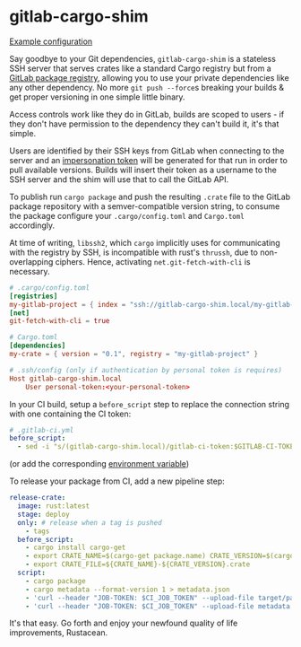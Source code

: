 # gitlab-cargo-shim

[Example configuration][example-configuration]

Say goodbye to your Git dependencies, `gitlab-cargo-shim` is a stateless SSH server that serves crates like a standard Cargo registry but from a [GitLab package registry][gitlab-package-registry], allowing you to use your private dependencies like any other dependency. No more `git push --force`s breaking your builds & get proper versioning in one simple little binary.

Access controls work like they do in GitLab, builds are scoped to users - if they don't have permission to the dependency they can't build it, it's that simple.

Users are identified by their SSH keys from GitLab when connecting to the server and an [impersonation token][imp-token] will be generated for that run in order to pull available versions. Builds will insert their token as a username to the SSH server and the shim will use that to call the GitLab API.

To publish run `cargo package` and push the resulting `.crate` file to the GitLab package repository with a semver-compatible version string, to consume the package configure your `.cargo/config.toml` and `Cargo.toml` accordingly.

At time of writing, `libssh2`, which `cargo` implicitly uses for communicating with the registry by SSH, is incompatible with rust's `thrussh`, due to non-overlapping ciphers. Hence, activating `net.git-fetch-with-cli` is necessary.

```toml
# .cargo/config.toml
[registries]
my-gitlab-project = { index = "ssh://gitlab-cargo-shim.local/my-gitlab-group/my-gitlab-project/" }
[net]
git-fetch-with-cli = true

# Cargo.toml
[dependencies]
my-crate = { version = "0.1", registry = "my-gitlab-project" }

# .ssh/config (only if authentication by personal token is requires)
Host gitlab-cargo-shim.local
    User personal-token:<your-personal-token>
```

In your CI build, setup a `before_script` step to replace the connection string with one containing the CI token:

```yaml
# .gitlab-ci.yml
before_script:
  - sed -i "s/(gitlab-cargo-shim.local)/gitlab-ci-token:$GITLAB-CI-TOKEN@\1/" .cargo/config.toml
```

(or add the corresponding [environment variable][envvar])

To release your package from CI, add a new pipeline step:

```yaml
release-crate:
  image: rust:latest
  stage: deploy
  only: # release when a tag is pushed
    - tags
  before_script:
    - cargo install cargo-get
    - export CRATE_NAME=$(cargo-get package.name) CRATE_VERSION=$(cargo-get package.version)
    - export CRATE_FILE=${CRATE_NAME}-${CRATE_VERSION}.crate
  script:
    - cargo package
    - cargo metadata --format-version 1 > metadata.json
    - 'curl --header "JOB-TOKEN: $CI_JOB_TOKEN" --upload-file target/package/${CRATE_FILE} "${CI_API_V4_URL}/projects/${CI_PROJECT_ID}/packages/generic/${CRATE_NAME}/${CRATE_VERSION}/${CRATE_FILE}"'
    - 'curl --header "JOB-TOKEN: $CI_JOB_TOKEN" --upload-file metadata.json "${CI_API_V4_URL}/projects/${CI_PROJECT_ID}/packages/generic/${CRATE_NAME}/${CRATE_VERSION}/metadata.json"'
```

It's that easy. Go forth and enjoy your newfound quality of life improvements, Rustacean.

[gitlab-package-registry]: https://docs.gitlab.com/ee/user/packages/package_registry/index.html
[imp-token]: https://docs.gitlab.com/ee/api/index.html#impersonation-tokens
[envvar]: https://doc.rust-lang.org/cargo/reference/registries.html#using-an-alternate-registry
[example-configuration]: https://github.com/w4/gitlab-cargo-shim/blob/main/config.toml
